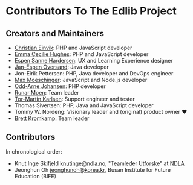 # Contributors To The Edlib Project

## Creators and Maintainers

- [Christian Einvik](https://github.com/chrieinv): PHP and JavaScript developer
- [Emma Cecilie Hughes](https://github.com/emmachughes): PHP and JavaScript developer
- [Espen Sanne Hardersen](https://github.com/VonKeeks): UX and Learning Experience designer 
- [Jan-Espen Oversand](https://github.com/leakingmemory): Java developer
- Jon-Eirik Pettersen: PHP, Java developer and DevOps engineer
- [Max Moeschinger](https://github.com/maxmoeschinger): JavaScript and Node.js developer
- [Odd-Arne Johansen](https://github.com/oddarne74): PHP developer
- [Runar Moen](https://github.com/rypskar): Team leader
- [Tor-Martin Karlsen](https://github.com/tmkarlsen): Support engineer and tester
- Thomas Sivertsen: PHP, Java and JavaScript developer
- Tommy W. Nordeng: Visionary leader and (original) product owner :heart:
- [Brett Kromkamp](https://github.com/brettkromkamp): Team leader

## Contributors

In chronological order:

- Knut Inge Skifjeld <knutinge@ndla.no>, "Teamleder Utforske" at [NDLA](https://om.ndla.no/)
- Jeonghun Oh <jeonghunoh@korea.kr>, Busan Institute for Future Education (BIFE)
